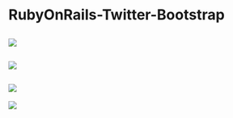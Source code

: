 # RubyOnRails-Twitter-Bootstrap
![][1]
-----------------
![][2]
-----------
![][3]
----------
![][4]


[1]: https://github.com/mehmetdik/RubyOnRails-Twitter-Bootstrap/blob/master/img/1.png
[2]: https://github.com/mehmetdik/RubyOnRails-Twitter-Bootstrap/blob/master/img/2.png
[3]: https://github.com/mehmetdik/RubyOnRails-Twitter-Bootstrap/blob/master/img/3.png
[4]: https://github.com/mehmetdik/RubyOnRails-Twitter-Bootstrap/blob/master/img/4.png
